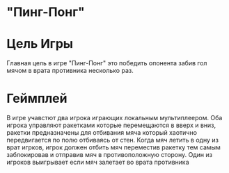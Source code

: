 # "Пинг-Понг"

# Цель Игры

Главная цель в игре "Пинг-Понг" это победить опонента забив гол мячом в врата противника несколько раз.

# Геймплей

В игре учавстют два игрока играющих локальным мультиплеером. Оба игрока управляют ракетками которые перемещаются в вверх и вниз, ракетки предназначены для отбивания мяча который хаотично передвигается по полю отбиваясь от стен. Когда мяч летить в одну из врат игрков, игрок должен отбить мяч переместив ракетку тем самым заблокировав и отправив мяч в противоположную сторону. Один из игроков выигрывает если мяч залетает во врата противника

